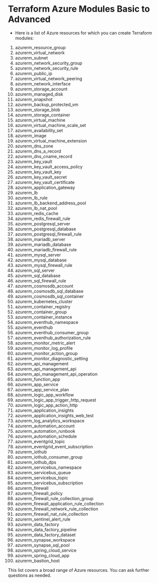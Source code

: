 # Terraform Azure Modules Basic to Advanced

* Here is a list of Azure resources for which you can create Terraform modules:

1. azurerm_resource_group
2. azurerm_virtual_network
3. azurerm_subnet
4. azurerm_network_security_group
5. azurerm_network_security_rule
6. azurerm_public_ip
7. azurerm_virtual_network_peering
8. azurerm_network_interface
9. azurerm_storage_account
10. azurerm_managed_disk
11. azurerm_snapshot
12. azurerm_backup_protected_vm
13. azurerm_storage_blob
14. azurerm_storage_container
15. azurerm_virtual_machine
16. azurerm_virtual_machine_scale_set
17. azurerm_availability_set
18. azurerm_image
19. azurerm_virtual_machine_extension
20. azurerm_dns_zone
21. azurerm_dns_a_record
22. azurerm_dns_cname_record
23. azurerm_key_vault
24. azurerm_key_vault_access_policy
25. azurerm_key_vault_key
26. azurerm_key_vault_secret
27. azurerm_key_vault_certificate
28. azurerm_application_gateway
29. azurerm_lb
30. azurerm_lb_rule
31. azurerm_lb_backend_address_pool
32. azurerm_lb_nat_pool
33. azurerm_redis_cache
34. azurerm_redis_firewall_rule
35. azurerm_postgresql_server
36. azurerm_postgresql_database
37. azurerm_postgresql_firewall_rule
38. azurerm_mariadb_server
39. azurerm_mariadb_database
40. azurerm_mariadb_firewall_rule
41. azurerm_mysql_server
42. azurerm_mysql_database
43. azurerm_mysql_firewall_rule
44. azurerm_sql_server
45. azurerm_sql_database
46. azurerm_sql_firewall_rule
47. azurerm_cosmosdb_account
48. azurerm_cosmosdb_sql_database
49. azurerm_cosmosdb_sql_container
50. azurerm_kubernetes_cluster
51. azurerm_container_registry
52. azurerm_container_group
53. azurerm_container_instance
54. azurerm_eventhub_namespace
55. azurerm_eventhub
56. azurerm_eventhub_consumer_group
57. azurerm_eventhub_authorization_rule
58. azurerm_monitor_metric_alert
59. azurerm_monitor_log_profile
60. azurerm_monitor_action_group
61. azurerm_monitor_diagnostic_setting
62. azurerm_api_management
63. azurerm_api_management_api
64. azurerm_api_management_api_operation
65. azurerm_function_app
66. azurerm_app_service
67. azurerm_app_service_plan
68. azurerm_logic_app_workflow
69. azurerm_logic_app_trigger_http_request
70. azurerm_logic_app_action_http
71. azurerm_application_insights
72. azurerm_application_insights_web_test
73. azurerm_log_analytics_workspace
74. azurerm_automation_account
75. azurerm_automation_runbook
76. azurerm_automation_schedule
77. azurerm_eventgrid_topic
78. azurerm_eventgrid_event_subscription
79. azurerm_iothub
80. azurerm_iothub_consumer_group
81. azurerm_iothub_dps
82. azurerm_servicebus_namespace
83. azurerm_servicebus_queue
84. azurerm_servicebus_topic
85. azurerm_servicebus_subscription
86. azurerm_firewall
87. azurerm_firewall_policy
88. azurerm_firewall_rule_collection_group
89. azurerm_firewall_application_rule_collection
90. azurerm_firewall_network_rule_collection
91. azurerm_firewall_nat_rule_collection
92. azurerm_sentinel_alert_rule
93. azurerm_data_factory
94. azurerm_data_factory_pipeline
95. azurerm_data_factory_dataset
96. azurerm_synapse_workspace
97. azurerm_synapse_sql_pool
98. azurerm_spring_cloud_service
99. azurerm_spring_cloud_app
100. azurerm_bastion_host

This list covers a broad range of Azure resources. You can ask further questions as needed.